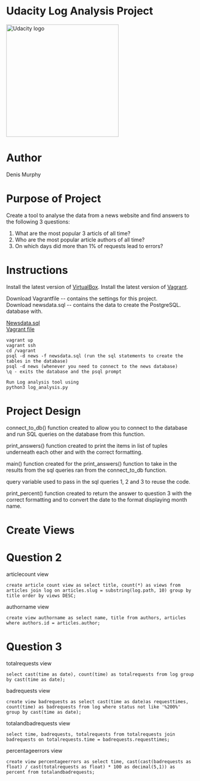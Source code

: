 # Udacity Log Analysis Project

<a href="https://www.udacity.com/">
  <img src="https://s3-us-west-1.amazonaws.com/udacity-content/rebrand/svg/logo.min.svg" width="300" alt="Udacity logo">
</a>

# Author
Denis Murphy

# Purpose of Project

Create a tool to analyse the data from a news website and find answers to the following 3 questions:

1. What are the most popular 3 articls of all time?
2. Who are the most popular article authors of all time?
3. On which days did more than 1% of requests lead to errors?

# Instructions

Install the latest version of <a href="https://www.virtualbox.org/">VirtualBox</a>.
Install the latest version of <a href="https://www.vagrantup.com/">Vagrant</a>.

Download Vagrantfile -- contains the settings for this project. </br>
Download newsdata.sql -- contains the data to create the PostgreSQL. </br> database with.

<a href="https://drive.google.com/uc?export=download&id=1H_FA_WJQ_cPILbi8mAKymbfnVEn6kU9p" download>Newsdata.sql</a></br>
<a href="https://drive.google.com/uc?export=download&id=1t0uXEVC2UIr8LRiCOkz24O4WUYUsgY4I" download>Vagrant file</a>


```
vagrant up
vagrant ssh
cd /vagrant
psql -d news -f newsdata.sql (run the sql statements to create the tables in the database)
psql -d news (whenever you need to connect to the news database)
\q - exits the database and the psql prompt

Run Log analysis tool using
python3 log_analysis.py

```

# Project Design

connect_to_db() function created to allow you to connect to the database and run SQL queries on the database from this function.

print_answers() function created to print the items in list of tuples underneath each other and with the correct formatting.

main() function created for the print_answers() function to take in the results from the sql queries ran from the connect_to_db function.

query variable used to pass in the sql queries 1, 2 and 3 to reuse the code.

print_percent() function created to return the answer to question 3 with the correct
formatting and to convert the date to the format displaying month name. 


# Create Views
# Question 2

articlecount view
```
create article count view as select title, count(*) as views from articles join log on articles.slug = substring(log.path, 10) group by title order by views DESC;
```

authorname view

```
create view authorname as select name, title from authors, articles  where authors.id = articles.author;
```

# Question 3

totalrequests view

```
select cast(time as date), count(time) as totalrequests from log group by cast(time as date);

```

badrequests view

```
create view badrequests as select cast(time as date)as requesttimes, count(time) as badrequests from log where status not like '%200%' group by cast(time as date);

```


totalandbadrequests view

```
select time, badrequests, totalrequests from totalrequests join badrequests on totalrequests.time = badrequests.requesttimes;

```

percentageerrors view

```
create view percentageerrors as select time, cast(cast(badrequests as float) / cast(totalrequests as float) * 100 as decimal(5,1)) as percent from totalandbadrequests;
```
